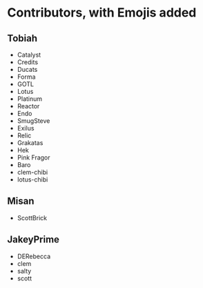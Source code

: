 # Contributors, with Emojis added

## Tobiah

* Catalyst
* Credits
* Ducats
* Forma
* GOTL
* Lotus
* Platinum
* Reactor
* Endo
* SmugSteve
* Exilus
* Relic
* Grakatas
* Hek
* Pink Fragor
* Baro
* clem-chibi
* lotus-chibi

## Misan

* ScottBrick

## JakeyPrime

* DERebecca
* clem
* salty
* scott
